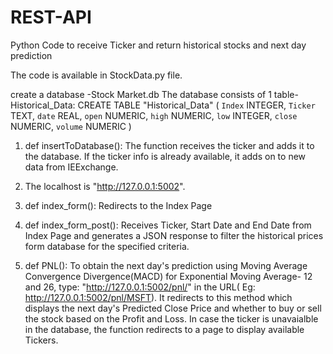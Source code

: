 # REST-API
Python Code to receive Ticker and return historical stocks and next day prediction

The code is available in StockData.py file.

create a database -Stock Market.db
The database consists of 1 table- Historical_Data:
CREATE TABLE "Historical_Data" ( `Index` INTEGER, `Ticker` TEXT, `date` REAL, `open` NUMERIC, `high` NUMERIC, `low` INTEGER, `close` NUMERIC, `volume` NUMERIC )

1. def insertToDatabase(): The function receives the ticker and adds it to the database. If the ticker info is already available, it adds on to new data from IEExchange.

2. The localhost is "http://127.0.0.1:5002".

3. def  index_form(): Redirects to the Index Page

4. def index_form_post(): Receives Ticker, Start Date and End Date from Index Page and generates a JSON response to filter the historical prices form database for the specified criteria.

5. def PNL(): To obtain the next day's prediction using Moving Average Convergence Divergence(MACD) for Exponential Moving Average- 12 and 26, type: "http://127.0.0.1:5002/pnl/<ticker>" in the URL( Eg: http://127.0.0.1:5002/pnl/MSFT). It redirects to this method which displays the next day's Predicted Close Price and whether to buy or sell the stock based on the Profit and Loss. In case the ticker is unavaialble in the database, the function redirects to a page to display available Tickers.
  
  

